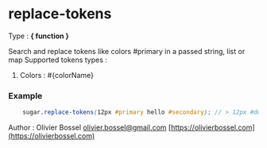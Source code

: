 # replace-tokens

<!-- @namespace: sugar.scss.core.function.replace-tokens -->

Type : **{ function }**


Search and replace tokens like colors #primary in a passed string, list or map
Supported tokens types :
1. Colors : #{colorName}


### Example
```scss
	sugar.replace-tokens(12px #primary hello #secondary); // > 12px #ddd hello #fff;
```
Author : Olivier Bossel [olivier.bossel@gmail.com](mailto:olivier.bossel@gmail.com) [https://olivierbossel.com](https://olivierbossel.com)
